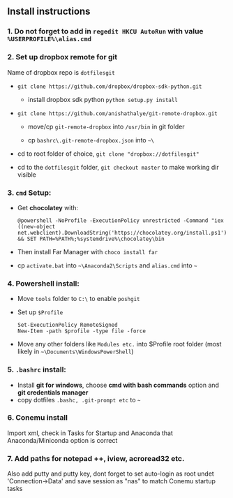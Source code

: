 ## Install instructions
### 1. Do not forget to add in `regedit HKCU AutoRun` with value `%USERPROFILE%\alias.cmd`

### 2. Set up dropbox remote for git
Name of dropbox repo is `dotfilesgit`

* `git clone https://github.com/dropbox/dropbox-sdk-python.git`

    - install dropbox sdk python `python setup.py install`

* `git clone https://github.com/anishathalye/git-remote-dropbox.git`

    - move/cp `git-remote-dropbox` into `/usr/bin` in git folder

    - cp `bashrc\.git-remote-dropbox.json` into `~\`

* cd to root folder of choice, `git clone "dropbox://dotfilesgit" `

* cd to the `dotfilesgit` folder, `git checkout master` to make working dir visible

### 3. `cmd` Setup:

* Get **chocolatey** with:

    ```
    @powershell -NoProfile -ExecutionPolicy unrestricted -Command "iex ((new-object net.webclient).DownloadString('https://chocolatey.org/install.ps1'))" && SET PATH=%PATH%;%systemdrive%\chocolatey\bin
    ```
* Then install Far Manager with `choco install far`
* cp `activate.bat` into `~\Anaconda2\Scripts` and `alias.cmd` into `~`

### 4. Powershell install:
* Move `tools` folder to `C:\` to enable `poshgit`
* Set up `$Profile`

    ```
    Set-ExecutionPolicy RemoteSigned
    New-Item -path $profile -type file -force

    ```
* Move any other folders like `Modules etc.` into $Profile root folder (most likely in `~\Documents\WindowsPowerShell`)

### 5.  `.bashrc` install:

* Install **git for windows**, choose **cmd with bash commands** option and **git credentials manager**
* copy dotfiles `.bashc, .git-prompt etc` to `~`

### 6. Conemu install

Import xml, check in Tasks for Startup and Anaconda that Anaconda/Miniconda option is correct

### 7. Add paths for notepad ++, iview, acroread32 etc.
Also add putty and putty key, dont forget to set auto-login as root undet 'Connection->Data' and save session as "nas" to match Conemu startup tasks
